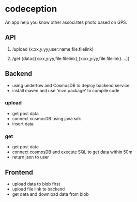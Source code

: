 # codeception

An app help you know other associates photo based on GPS. 

## API

1. /upload
{x:xx,y:yy,user:name,file:filelink}

2. /get
{data:[{x:xx,y:yy,file:filelink},{x:xx,y:yy,file:filelink}....]}

## Backend 

- using undertow and CosmosDB to deploy backend service
- install maven and use 'mvn package' to compile code 


### upload

- get post data
- connect cosmosDB using java sdk
- insert data

### get

- get post data
- connect cosmosDB and execute SQL to get data within 50m
- return json to user

## Frontend

- upload data to blob first
- upload file link to backend
- get data and download data from blob